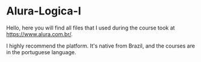 # Alura-Logica-I

Hello, here you will find all files that I used during the course took at https://www.alura.com.br/.

I highly recommend the platform. It's native from Brazil, and the courses are in the portuguese language.
